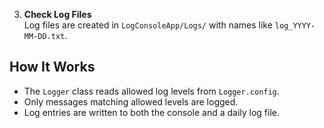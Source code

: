 
3. **Check Log Files**  
Log files are created in `LogConsoleApp/Logs/` with names like `log_YYYY-MM-DD.txt`.

## How It Works

- The `Logger` class reads allowed log levels from `Logger.config`.
- Only messages matching allowed levels are logged.
- Log entries are written to both the console and a daily log file.
